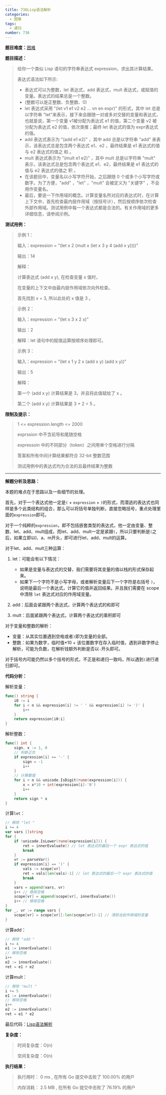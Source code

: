 ```yaml
---
title: 736Lisp语法解析
categories:
  - 困难
tags:
  - 递归
number: 736
---
```


**题目难度：**[困难](https://leetcode.cn/problems/parse-lisp-expression/)

**题目描述：**

> 给你一个类似 Lisp 语句的字符串表达式 expression，求出其计算结果。
>
> 表达式语法如下所示:
>
> - 表达式可以为整数，let 表达式，add 表达式，mult 表达式，或赋值的变量。表达式的结果总是一个整数。
> - (整数可以是正整数、负整数、0)
> - let 表达式采用 "(let v1 e1 v2 e2 ... vn en expr)" 的形式，其中 let 总是以字符串 "let"来表示，接下来会跟随一对或多对交替的变量和表达式，也就是说，第一个变量 v1被分配为表达式 e1 的值，第二个变量 v2 被分配为表达式 e2 的值，依次类推；最终 let 表达式的值为 expr表达式的值。
> - add 表达式表示为 "(add e1 e2)" ，其中 add 总是以字符串 "add" 来表示，该表达式总是包含两个表达式 e1、e2 ，最终结果是 e1 表达式的值与 e2 表达式的值之 和 。
> - mult 表达式表示为 "(mult e1 e2)" ，其中 mult 总是以字符串 "mult" 表示，该表达式总是包含两个表达式 e1、e2，最终结果是 e1 表达式的值与 e2 表达式的值之 积 。
> - 在该题目中，变量名以小写字符开始，之后跟随 0 个或多个小写字符或数字。为了方便，"add" ，"let" ，"mult" 会被定义为 "关键字" ，不会用作变量名。
> - 最后，要说一下作用域的概念。计算变量名所对应的表达式时，在计算上下文中，首先检查最内层作用域（按括号计），然后按顺序依次检查外部作用域。测试用例中每一个表达式都是合法的。有关作用域的更多详细信息，请参阅示例。

**测试用例：**

> 示例 1：
>
> 输入：expression = "(let x 2 (mult x (let x 3 y 4 (add x y))))"
> 
> 输出：14
> 
> 解释：
> 
> 计算表达式 (add x y), 在检查变量 x 值时，
>
> 在变量的上下文中由最内层作用域依次向外检查。
>
> 首先找到 x = 3, 所以此处的 x 值是 3 。


> 示例 2：
> 
> 输入：expression = "(let x 3 x 2 x)"
>
> 输出：2
>
> 解释：let 语句中的赋值运算按顺序处理即可。


> 示例 3：
>
> 输入：expression = "(let x 1 y 2 x (add x y) (add x y))"
>
> 输出：5
>
> 解释：
> 
> 第一个 (add x y) 计算结果是 3，并且将此值赋给了 x 。
>
> 第二个 (add x y) 计算结果是 3 + 2 = 5 。


**限制及提示：**
> 1 <= expression.length <= 2000
>
> exprssion 中不含前导和尾随空格
>
> expressoin 中的不同部分（token）之间用单个空格进行分隔
>
> 答案和所有中间计算结果都符合 32-bit 整数范围
>
> 测试用例中的表达式均为合法的且最终结果为整数


---
**解题分析及思路：**

本题的难点在于思路以及一些细节的处理。

首先，对于一个表达式他一定是`(` + `expression` + `)`的形式，而潜逃的表达式也同样是多个此类结构的组合，那么可以将括号单独判断，直接忽略括号，重点处理里面的`expression`即可。

对于一个纯粹的`expression`，即不包括嵌套类型的表达式，他一定由变量、整数、let、add、mult组成，而let、add、mult一定是紧跟`(`，所以只要判断是`(`之后，如果立即以l、a、m开头，即可进行let、add、mult的运算。

对于let、add、mult三种运算：

1. let：可能会有以下情况：

    - 如果是变量与表达式的交替，我们需要将其变量的值以栈的形式保存起来。
    - 如果下一个字符不是小写字母，或者解析变量后下一个字符是右括号 `)`，说明是最后一个表达式，计算它的值并返回结果。并且我们需要在 scope 中清除 `let` 表达式对应的作用域变量。

2. add：后面会紧跟两个表达式，计算两个表达式的和即可
3. mult：后面紧跟两个表达式，计算两个表达式的乘积即可

对于变量和整数的解析：

- 变量：从其实位置遇到空格或者`)`即为变量的全部。
- 整数：如果为数字，临时值*10 + 该位置数字在存入临时值，遇到非数字停止解析，可能为负数，在解析钱额外判断是否以`-`开头即可。

对于括号内可能仍然以多个括号的形式，不正是和递归一致吗，所以遇到`(`进行递归即可。

**代码分析：**

解析变量：
```go
func() string {
    i0 := i
    for i < n && expression[i] != ' ' && expression[i] != ')' {
        i++
    }
    return expression[i0:i]
}
```

解析整数：
```go
func() int {
    sign, x := 1, 0
    // 判断正负
    if expression[i] == '-' {
        sign = -1
        i++
    }
    // 计算数值
    for i < n && unicode.IsDigit(rune(expression[i])) {
        x = x*10 + int(expression[i]-'0')
        i++
    }
    return sign * x
}
```

计算`let`：
```go
// 移除 "let "
i += 4
var vars []string
for {
    if !unicode.IsLower(rune(expression[i])) {
        ret = innerEvaluate() // let 表达式的最后一个 expr 表达式的值
        break
    }
    vr := parseVar()
    if expression[i] == ')' {
        vals := scope[vr]
        ret = vals[len(vals)-1] // let 表达式的最后一个 expr 表达式的值
        break
    }
    vars = append(vars, vr)
    i++ // 移除空格
    scope[vr] = append(scope[vr], innerEvaluate())
    i++ // 移除空格
}
for _, vr := range vars {
    scope[vr] = scope[vr][:len(scope[vr])-1] // 清除当前作用域的变量
}
```

计算add：
```go
// 移除 "add "
i += 4
e1 := innerEvaluate()
// 移除空格
i++
e2 := innerEvaluate()
ret = e1 + e2
```

计算mult：
```go
// 移除 "mult "
i += 5
e1 := innerEvaluate()
// 移除空格
i++
e2 := innerEvaluate()
ret = e1 * e2
```

最后代码：[Lisp语法解析](https://github.com/lomtom/algorithm-go/leetcode/736Lisp语法解析_test.go)

**复杂度：**
> 时间复杂度：O(n)
>
> 空间复杂度：O(n)

**执行结果：**
> 执行用时： 0 ms , 在所有 Go 提交中击败了 100.00% 的用户
>
> 内存消耗： 2.5 MB , 在所有 Go 提交中击败了 76.19% 的用户

